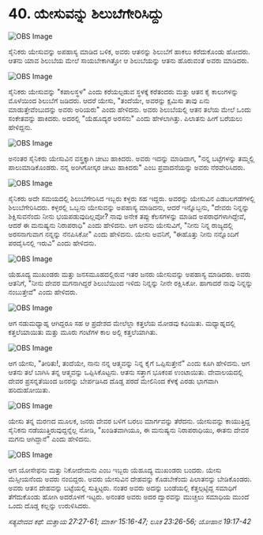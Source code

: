 # 40. ಯೇಸುವನ್ನು ಶಿಲುಬೆಗೇರಿಸಿದ್ದು

![OBS Image](https://cdn.door43.org/obs/jpg/360px/obs-en-40-01.jpg)

ಸೈನಿಕರು ಯೇಸುವನ್ನು ಅಪಹಾಸ್ಯ ಮಾಡಿದ ಬಳಿಕ, ಅವರು ಆತನನ್ನು ಶಿಲುಬೆಗೆ ಹಾಕಲು ಕರೆದುಕೊಂಡು ಹೋದರು. ಆತನು ಯಾವ ಶಿಲುಬೆಯ ಮೇಲೆ ಸಾಯಬೇಕಾಗಿತ್ತೋ ಆ ಶಿಲುಬೆಯನ್ನು ಆತನು ಹೊರುವಂತೆ ಅವರು ಮಾಡಿದರು.

![OBS Image](https://cdn.door43.org/obs/jpg/360px/obs-en-40-02.jpg)

ಸೈನಿಕರು ಯೇಸುವನ್ನು "ಕಪಾಲಸ್ಥಳ" ಎಂದು ಕರೆಯಲ್ಪಡುವ ಸ್ಥಳಕ್ಕೆ ಕರೆತಂದರು ಮತ್ತು ಆತನ ಕೈ ಕಾಲುಗಳನ್ನು ಮೊಳೆಯಿಂದ ಶಿಲುಬೆಗೆ ಜಡಿದರು. ಆದರೆ ಯೇಸು, "ತಂದೆಯೇ, ಅವರನ್ನು ಕ್ಷಮಿಸು ತಾವು ಏನು ಮಾಡುತ್ತೇವೆಂಬುದನ್ನು ಅವರು ಅರಿಯರು" ಎಂದು ಹೇಳಿದನು. ಅವರು ಶಿಲುಬೆಯಲ್ಲಿ ಆತನ ತಲೆಯ ಮೇಲೆ ಒಂದು ಸಂಕೇತವನ್ನು ಹಾಕಿದರು. ಅದರಲ್ಲಿ "ಯೆಹೂದ್ಯರ ಅರಸನು" ಎಂದು ಹೇಳಲಾಗಿತ್ತು. ಪಿಲಾತನು ಹೀಗೆ ಬರೆಯಲು ಹೇಳಿದ್ದನು.

![OBS Image](https://cdn.door43.org/obs/jpg/360px/obs-en-40-03.jpg)

ಅನಂತರ ಸೈನಿಕರು ಯೇಸುವಿನ ವಸ್ತ್ರಕ್ಕಾಗಿ ಚೀಟು ಹಾಕಿದರು. ಅವರು ಇದನ್ನು ಮಾಡಿದಾಗ, "ನನ್ನ ಬಟ್ಟೆಗಳನ್ನು ತಮ್ಮಲ್ಲಿ ಪಾಲುಮಾಡಿಕೊಂಡರು. ನನ್ನ ಅಂಗಿಗೋಸ್ಕರ ಚೀಟು ಹಾಕಿದರು" ಎಂಬ ಪ್ರವಾದನೆಯನ್ನು ಅವರು ನೆರವೇರಿಸಿದರು.

![OBS Image](https://cdn.door43.org/obs/jpg/360px/obs-en-40-04.jpg)

ಸೈನಿಕರು ಅದೇ ಸಮಯದಲ್ಲಿ ಶಿಲುಬೆಗೇರಿಸಿದ ಇಬ್ಬರು ಕಳ್ಳರು ಸಹ ಇದ್ದರು. ಅವರನ್ನು ಯೇಸುವಿನ ಎಡಬಲಗಡೆಗಳಲ್ಲಿ   ಶಿಲುಬೆಗೇರಿಸಿದರು. ಕಳ್ಳರಲ್ಲಿ ಒಬ್ಬನು ಯೇಸುವನ್ನು ಅಪಹಾಸ್ಯ ಮಾಡಿದನು, ಆದರೆ ಇನ್ನೊಬ್ಬನು, "ದೇವರು ನಿನ್ನನ್ನು ಶಿಕ್ಷಿಸುವನೆಂದು ನೀನು ಭಯಪಡುವುದಿಲ್ಲವೋ? ನಾವು ಅನೇಕ ತಪ್ಪು ಕೆಲಸಗಳನ್ನು ಮಾಡಿದ ಅಪರಾಧಗಳಾಗಿದ್ದೇವೆ, ಆದರೆ ಈ ಮನುಷ್ಯನು ನಿರಾಪರಾಧಿ" ಎಂದು ಹೇಳಿದನು. ಆಗ ಅವನು ಯೇಸುವಿಗೆ, "ನೀನು ನಿನ್ನ ರಾಜ್ಯದಲ್ಲಿ ಅರಸನಾಗುವಾಗ ನನ್ನನ್ನು ನೆನಪಿಸಿಕೋ" ಎಂದು ಹೇಳಿದನು. ಯೇಸು ಅವನಿಗೆ, “ಈಹೊತ್ತು ನೀನು ನನ್ನೊಂದಿಗೆ ಪರದೈಸಿನಲ್ಲಿ ಇರುವಿ” ಎಂದು ಹೇಳಿದನು.

![OBS Image](https://cdn.door43.org/obs/jpg/360px/obs-en-40-05.jpg)

ಯೆಹೂದ್ಯ ಮುಖಂಡರು ಮತ್ತು ಜನಸಮೂಹದಲ್ಲಿರುವ ಇತರ ಜನರು ಯೇಸುವನ್ನು ಅಪಹಾಸ್ಯ ಮಾಡಿದರು. ಅವರು ಆತನಿಗೆ, "ನೀನು ದೇವರ ಮಗನಾಗಿದ್ದರೆ ಶಿಲುಬೆಯಿಂದ ಇಳಿದು ನಿನ್ನನ್ನು ನೀನೇ ರಕ್ಷಿಸಿಕೋ. ಹಾಗಾದರೆ ನಾವು ನಿನ್ನನ್ನು ನಂಬುತ್ತೇವೆ" ಎಂದು ಹೇಳಿದರು. 

![OBS Image](https://cdn.door43.org/obs/jpg/360px/obs-en-40-06.jpg)

ಆಗ ನಡುಮಧ್ಯಾಹ್ನ ಆಗಿದ್ದರೂ ಸಹ ಆ ಪ್ರದೇಶದ ಮೇಲೆಲ್ಲಾ ಕತ್ತಲೆಯ ಮೋಡವು ಕವಿಯಿತು. ಮಧ್ಯಾಹ್ನದಲ್ಲಿ ಕತ್ತಲೆಯಾಯಿತು ಮತ್ತು ಮೂರು ಗಂಟೆಗಳ ಕಾಲ ಅಲ್ಲಿ ಕತ್ತಲೆಯಾಗಿತು. 

![OBS Image](https://cdn.door43.org/obs/jpg/360px/obs-en-40-07.jpg)

ಆಗ ಯೇಸು, "ತೀರಿತು!, ತಂದೆಯೇ, ನಾನು ನನ್ನ ಆತ್ಮವನ್ನು ನಿನ್ನ ಕೈಗೆ ಒಪ್ಪಿಸುತ್ತೇನೆ" ಎಂದು ಕೂಗಿ ಹೇಳಿದನು. ಆಗ ಆತನು ತಲೆ ಬಾಗಿಸಿ ತನ್ನ ಆತ್ಮವನ್ನು ಒಪ್ಪಿಸಿಕೊಟ್ಟನು. ಆತನು ಸತ್ತಾಗ ಭೂಕಂಪ ಉಂಟಾಯಿತು. ದೇವಾಲಯದಲ್ಲಿ ದೇವರ ಪ್ರಸನ್ನತೆಯಿಂದ ಜನರನ್ನು ಬೇರ್ಪಡಿಸಿದ ದೊಡ್ಡ ಪರದೆ ಮೇಲಿನಿಂದ ಕೆಳಕ್ಕೆ ಎರಡು ಭಾಗವಾಗಿ ಹರಿದುಹೋಯಿತು. 

![OBS Image](https://cdn.door43.org/obs/jpg/360px/obs-en-40-08.jpg)

ಯೇಸು ತನ್ನ ಮರಣದ ಮೂಲಕ, ಜನರು ದೇವರ ಬಳಿಗೆ ಬರಲು ಮಾರ್ಗವನ್ನು ತೆರೆದನು. ಯೇಸುವನ್ನು ಕಾಯುತ್ತಿದ್ದ ಸೈನಿಕನು ನಡೆಯುತ್ತಿರುವುದ್ದನ್ನೆಲ್ಲ ನೋಡಿ, "ಖಂಡಿತವಾಗಿಯೂ, ಈ ಮನುಷ್ಯನು ನಿರಾಪರಾಧಿಯು, ಈತನು ದೇವರ ಮಗನು ಆಗಿದ್ದಾನೆ" ಎಂದು ಹೇಳಿದನು. 

![OBS Image](https://cdn.door43.org/obs/jpg/360px/obs-en-40-09.jpg)

ಆಗ ಯೋಸೇಫನು ಮತ್ತು ನಿಕೋದೇಮನು ಎಂಬ ಇಬ್ಬರು ಯೆಹೂದ್ಯ ಮುಖಂಡರು ಬಂದರು. ಯೇಸು ಮೆಸ್ಸೀಯನೆಂದು ಅವರು ನಂಬಿದ್ದರು. ಅವರು ಯೇಸುವಿನ ದೇಹವನ್ನು ಕೊಡಬೇಕೆಂದು ಪಿಲಾತನನ್ನು ಬೇಡಿಕೊಂಡರು. ಅವರು ಆತನ ದೇಹವನ್ನು ಬಟ್ಟೆಯಲ್ಲಿ ಸುತ್ತಿಟ್ಟರು. ನಂತರ ಅವರು ಅದನ್ನು ಬಂಡೆಯಲ್ಲಿ ಕೆತ್ತಲ್ಪಟ್ಟಿದ್ದ ಸಮಾಧಿಗೆ ತೆಗೆದುಕೊಂಡು ಹೋಗಿ ಅದರೊಳಗೆ ಇಟ್ಟರು. ಅನಂತರ ಅವರು ಅದರ ದ್ವಾರವನ್ನು ಮುಚ್ಚಲು ಸಮಾಧಿಯ ಮುಂದೆ ಒಂದು ದೊಡ್ಡ ಕಲ್ಲನ್ನು ಉರುಳಿಸಿದರು. 

_ಸತ್ಯವೇದದ ಕಥೆ: ಮತ್ತಾಯ 27:27-61; ಮಾರ್ಕ 15:16-47; ಲೂಕ 23:26-56; ಯೋಹಾನ 19:17-42_

